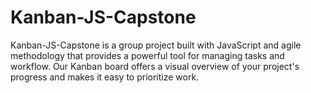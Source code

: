# Kanban-JS-Capstone
Kanban-JS-Capstone is a group project built with JavaScript and agile methodology that provides a powerful tool for managing tasks and workflow. Our Kanban board offers a visual overview of your project's progress and makes it easy to prioritize work.
